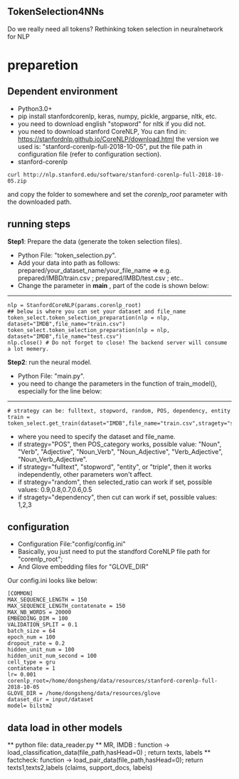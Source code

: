## TokenSelection4NNs
Do we really need all tokens? Rethinking token selection in neuralnetwork for NLP



# preparetion



## Dependent environment
* Python3.0+
* pip install stanfordcorenlp, keras, numpy, pickle, argparse, nltk, etc.
* you need to download english "stopword" for nltk if you did not. 
* you need to download stanford CoreNLP, You can find in: https://stanfordnlp.github.io/CoreNLP/download.html the version we used is: "stanford-corenlp-full-2018-10-05", put the file path in configuration file (refer to configuration section).
*   stanford-corenlp
~~~~
curl http://nlp.stanford.edu/software/stanford-corenlp-full-2018-10-05.zip
~~~~
and copy the folder to somewhere and set the *corenlp_root* parameter with the downloaded path.

## running steps
**Step1**: Prepare the data (generate the token selection files).
* Python File: "token_selection.py".
* Add your data into path as follows: prepared/your_dataset_name/your_file_name => e.g. prepared/IMBD/train.csv ; prepared/IMBD/test.csv ; etc..
* Change the parameter in __main__ , part of the code is shown below:
-------------------------------------------------------
	nlp = StanfordCoreNLP(params.corenlp_root)
	## below is where you can set your dataset and file_name
	token_select.token_selection_preparation(nlp = nlp, dataset="IMDB",file_name="train.csv")
	token_select.token_selection_preparation(nlp = nlp, dataset="IMDB",file_name="test.csv")
	nlp.close() # Do not forget to close! The backend server will consume a lot memery.

**Step2**: run the neural model.
* Python File: "main.py".
* you need to change the parameters in the function of train_model(), especially for the line below:
-----------------------------
	# strategy can be: fulltext, stopword, random, POS, dependency, entity
	train = token_select.get_train(dataset="IMDB",file_name="train.csv",stragety="stopword",POS_category="Noun")

* where you need to specify the dataset and file_name. 
* if strategy="POS", then POS_category works, possible value: "Noun", "Verb", "Adjective", "Noun_Verb", "Noun_Adjective", "Verb_Adjective", "Noun_Verb_Adjective". 
* if strategy="fulltext", "stopword", "entity", or "triple", then it works independently, other parameters won't affect.
* if strategy="random", then selected_ratio can work if set, possible values: 0.9,0.8,0.7,0.6,0.5
* if stragety="dependency", then cut can work if set, possible values: 1,2,3


## configuration
* Configuration File:"config/config.ini"
* Basically, you just need to put the standford CoreNLP file path for "corenlp_root"; 
* And Glove embedding files for "GLOVE_DIR"

Our config.ini looks like below:

	[COMMON]
	MAX_SEQUENCE_LENGTH = 150
	MAX_SEQUENCE_LENGTH_contatenate = 150 
	MAX_NB_WORDS = 20000   
	EMBEDDING_DIM = 100
	VALIDATION_SPLIT = 0.1
	batch_size = 64
	epoch_num = 100
	dropout_rate = 0.2
	hidden_unit_num = 100
	hidden_unit_num_second = 100
	cell_type = gru
	contatenate = 1
	lr= 0.001
	corenlp_root=/home/dongsheng/data/resources/stanford-corenlp-full-2018-10-05
	GLOVE_DIR = /home/dongsheng/data/resources/glove
	dataset_dir = input/dataset
	model= bilstm2


## data load in other models
** python file: data_reader.py
** MR, IMDB : function -> load_classification_data(file_path,hasHead=0) ; return texts, labels
** factcheck: function -> load_pair_data(file_path,hasHead=0); return texts1,texts2,labels (claims, support_docs, labels)
 